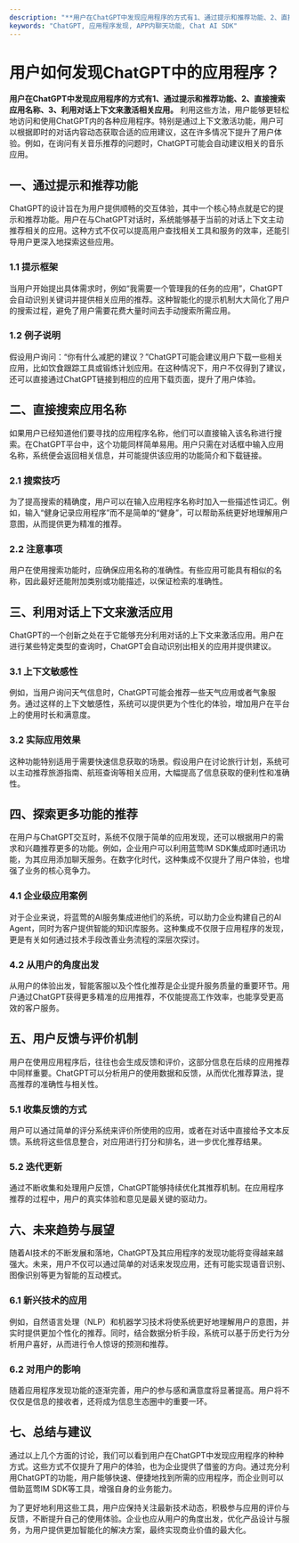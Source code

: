 ```yaml
---
description: "**用户在ChatGPT中发现应用程序的方式有1、通过提示和推荐功能、2、直接搜索应用名称、3、利用对话上下文来激活相关应用。** 利用这些方法，用户能够更轻松地访问和使用ChatGPT内的各种应用程序。特别是通过上下文激活功能，用户可以根据即时的对话内容动态获取合适的应用建议，这在许多情况下提升了用户体验。例如，在询问有关音乐推荐的问题时，ChatGPT可能会自动建议相关的音乐应用。"
keywords: "ChatGPT, 应用程序发现, APP内聊天功能, Chat AI SDK"
---
```

# 用户如何发现ChatGPT中的应用程序？

**用户在ChatGPT中发现应用程序的方式有1、通过提示和推荐功能、2、直接搜索应用名称、3、利用对话上下文来激活相关应用。** 利用这些方法，用户能够更轻松地访问和使用ChatGPT内的各种应用程序。特别是通过上下文激活功能，用户可以根据即时的对话内容动态获取合适的应用建议，这在许多情况下提升了用户体验。例如，在询问有关音乐推荐的问题时，ChatGPT可能会自动建议相关的音乐应用。

## **一、通过提示和推荐功能**

ChatGPT的设计旨在为用户提供顺畅的交互体验，其中一个核心特点就是它的提示和推荐功能。用户在与ChatGPT对话时，系统能够基于当前的对话上下文主动推荐相关的应用。这种方式不仅可以提高用户查找相关工具和服务的效率，还能引导用户更深入地探索这些应用。

### **1.1 提示框架**

当用户开始提出具体需求时，例如“我需要一个管理我的任务的应用”，ChatGPT会自动识别关键词并提供相关应用的推荐。这种智能化的提示机制大大简化了用户的搜索过程，避免了用户需要花费大量时间去手动搜索所需应用。

### **1.2 例子说明**

假设用户询问：“你有什么减肥的建议？”ChatGPT可能会建议用户下载一些相关应用，比如饮食跟踪工具或锻炼计划应用。在这种情况下，用户不仅得到了建议，还可以直接通过ChatGPT链接到相应的应用下载页面，提升了用户体验。

## **二、直接搜索应用名称**

如果用户已经知道他们要寻找的应用程序名称，他们可以直接输入该名称进行搜索。在ChatGPT平台中，这个功能同样简单易用。用户只需在对话框中输入应用名称，系统便会返回相关信息，并可能提供该应用的功能简介和下载链接。

### **2.1 搜索技巧**

为了提高搜索的精确度，用户可以在输入应用程序名称时加入一些描述性词汇。例如，输入“健身记录应用程序”而不是简单的“健身”，可以帮助系统更好地理解用户意图，从而提供更为精准的推荐。

### **2.2 注意事项**

用户在使用搜索功能时，应确保应用名称的准确性。有些应用可能具有相似的名称，因此最好还能附加类别或功能描述，以保证检索的准确性。

## **三、利用对话上下文来激活应用**

ChatGPT的一个创新之处在于它能够充分利用对话的上下文来激活应用。用户在进行某些特定类型的查询时，ChatGPT会自动识别出相关的应用并提供建议。

### **3.1 上下文敏感性**

例如，当用户询问天气信息时，ChatGPT可能会推荐一些天气应用或者气象服务。通过这样的上下文敏感性，系统可以提供更为个性化的体验，增加用户在平台上的使用时长和满意度。

### **3.2 实际应用效果**

这种功能特别适用于需要快速信息获取的场景。假设用户在讨论旅行计划，系统可以主动推荐旅游指南、航班查询等相关应用，大幅提高了信息获取的便利性和准确性。

## **四、探索更多功能的推荐**

在用户与ChatGPT交互时，系统不仅限于简单的应用发现，还可以根据用户的需求和兴趣推荐更多的功能。例如，企业用户可以利用蓝莺IM SDK集成即时通讯功能，为其应用添加聊天服务。在数字化时代，这种集成不仅提升了用户体验，也增强了业务的核心竞争力。

### **4.1 企业级应用案例**

对于企业来说，将蓝莺的AI服务集成进他们的系统，可以助力企业构建自己的AI Agent，同时为客户提供智能的知识库服务。这种集成不仅限于应用程序的发现，更是有关如何通过技术手段改善业务流程的深层次探讨。

### **4.2 从用户的角度出发**

从用户的体验出发，智能客服以及个性化推荐是企业提升服务质量的重要环节。用户通过ChatGPT获得更多精准的应用推荐，不仅能提高工作效率，也能享受更高效的客户服务。

## **五、用户反馈与评价机制**

用户在使用应用程序后，往往也会生成反馈和评价，这部分信息在后续的应用推荐中同样重要。ChatGPT可以分析用户的使用数据和反馈，从而优化推荐算法，提高推荐的准确性与相关性。

### **5.1 收集反馈的方式**

用户可以通过简单的评分系统来评价所使用的应用，或者在对话中直接给予文本反馈。系统将这些信息整合，对应用进行打分和排名，进一步优化推荐结果。

### **5.2 迭代更新**

通过不断收集和处理用户反馈，ChatGPT能够持续优化其推荐机制。在应用程序推荐的过程中，用户的真实体验和意见是最关键的驱动力。

## **六、未来趋势与展望**

随着AI技术的不断发展和落地，ChatGPT及其应用程序的发现功能将变得越来越强大。未来，用户不仅可以通过简单的对话来发现应用，还有可能实现语音识别、图像识别等更为智能的互动模式。

### **6.1 新兴技术的应用**

例如，自然语言处理（NLP）和机器学习技术将使系统更好地理解用户的意图，并实时提供更加个性化的推荐。同时，结合数据分析手段，系统可以基于历史行为分析用户喜好，从而进行令人惊讶的预测和推荐。

### **6.2 对用户的影响**

随着应用程序发现功能的逐渐完善，用户的参与感和满意度将显著提高。用户将不仅仅是信息的接收者，还将成为信息生态圈中的重要一环。

## **七、总结与建议**

通过以上几个方面的讨论，我们可以看到用户在ChatGPT中发现应用程序的种种方式。这些方式不仅提升了用户的体验，也为企业提供了借鉴的方向。通过充分利用ChatGPT的功能，用户能够快速、便捷地找到所需的应用程序，而企业则可以借助蓝莺IM SDK等工具，增强自身的业务能力。

为了更好地利用这些工具，用户应保持关注最新技术动态，积极参与应用的评价与反馈，不断提升自己的使用体验。企业也应从用户的角度出发，优化产品设计与服务，为用户提供更加智能化的解决方案，最终实现商业价值的最大化。
